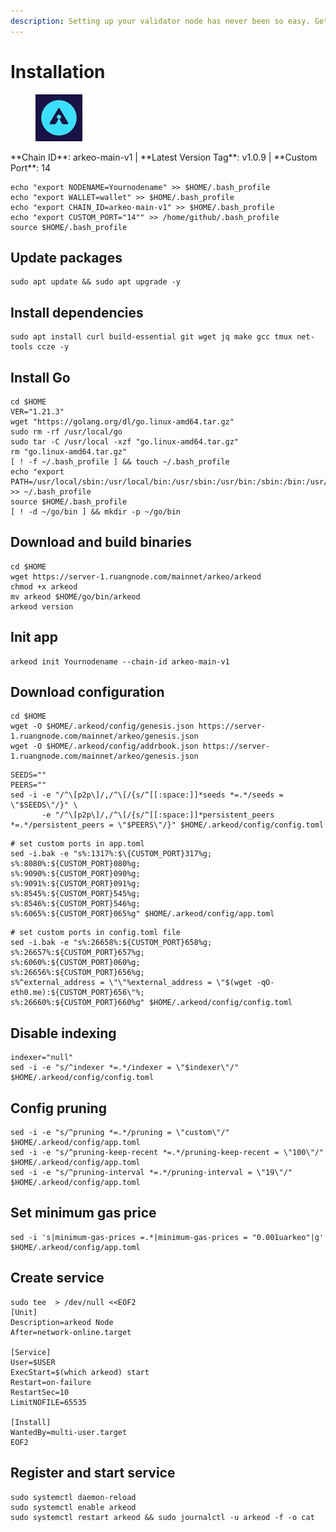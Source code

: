 ```yaml
---
description: Setting up your validator node has never been so easy. Get your validator running in minutes by following step by step instructions.
---
```

# Installation
<figure><img src="https://raw.githubusercontent.com/ruangnode/cosmos-images/main/logos/arkeo.png" alt=""><figcaption></figcaption></figure>
**Chain ID**: arkeo-main-v1 | **Latest Version Tag**: v1.0.9  | **Custom Port**: 14

```
echo "export NODENAME=Yournodename" >> $HOME/.bash_profile
echo "export WALLET=wallet" >> $HOME/.bash_profile
echo "export CHAIN_ID=arkeo-main-v1" >> $HOME/.bash_profile
echo "export CUSTOM_PORT="14"" >> /home/github/.bash_profile
source $HOME/.bash_profile
```

## Update packages
```
sudo apt update && sudo apt upgrade -y
```

## Install dependencies
```
sudo apt install curl build-essential git wget jq make gcc tmux net-tools ccze -y
```

## Install Go
```
cd $HOME
VER="1.21.3"
wget "https://golang.org/dl/go.linux-amd64.tar.gz"
sudo rm -rf /usr/local/go
sudo tar -C /usr/local -xzf "go.linux-amd64.tar.gz"
rm "go.linux-amd64.tar.gz"
[ ! -f ~/.bash_profile ] && touch ~/.bash_profile
echo "export PATH=/usr/local/sbin:/usr/local/bin:/usr/sbin:/usr/bin:/sbin:/bin:/usr/games:/usr/local/go/bin:~/go/bin" >> ~/.bash_profile
source $HOME/.bash_profile
[ ! -d ~/go/bin ] && mkdir -p ~/go/bin
```

## Download and build binaries
```
cd $HOME
wget https://server-1.ruangnode.com/mainnet/arkeo/arkeod
chmod +x arkeod
mv arkeod $HOME/go/bin/arkeod
arkeod version
```

## Init app
```
arkeod init Yournodename --chain-id arkeo-main-v1
```

## Download configuration
```
cd $HOME
wget -O $HOME/.arkeod/config/genesis.json https://server-1.ruangnode.com/mainnet/arkeo/genesis.json
wget -O $HOME/.arkeod/config/addrbook.json https://server-1.ruangnode.com/mainnet/arkeo/genesis.json
```

```
SEEDS=""
PEERS=""
sed -i -e "/^\[p2p\]/,/^\[/{s/^[[:space:]]*seeds *=.*/seeds = \"$SEEDS\"/}" \
       -e "/^\[p2p\]/,/^\[/{s/^[[:space:]]*persistent_peers *=.*/persistent_peers = \"$PEERS\"/}" $HOME/.arkeod/config/config.toml
```

```
# set custom ports in app.toml
sed -i.bak -e "s%:1317%:$\{CUSTOM_PORT}317%g;
s%:8080%:${CUSTOM_PORT}080%g;
s%:9090%:${CUSTOM_PORT}090%g;
s%:9091%:${CUSTOM_PORT}091%g;
s%:8545%:${CUSTOM_PORT}545%g;
s%:8546%:${CUSTOM_PORT}546%g;
s%:6065%:${CUSTOM_PORT}065%g" $HOME/.arkeod/config/app.toml
```

```
# set custom ports in config.toml file
sed -i.bak -e "s%:26658%:${CUSTOM_PORT}658%g;
s%:26657%:${CUSTOM_PORT}657%g;
s%:6060%:${CUSTOM_PORT}060%g;
s%:26656%:${CUSTOM_PORT}656%g;
s%^external_address = \"\"%external_address = \"$(wget -qO- eth0.me):${CUSTOM_PORT}656\"%;
s%:26660%:${CUSTOM_PORT}660%g" $HOME/.arkeod/config/config.toml
```

## Disable indexing
```
indexer="null"
sed -i -e "s/^indexer *=.*/indexer = \"$indexer\"/" $HOME/.arkeod/config/config.toml
```

## Config pruning
```
sed -i -e "s/^pruning *=.*/pruning = \"custom\"/" $HOME/.arkeod/config/app.toml 
sed -i -e "s/^pruning-keep-recent *=.*/pruning-keep-recent = \"100\"/" $HOME/.arkeod/config/app.toml
sed -i -e "s/^pruning-interval *=.*/pruning-interval = \"19\"/" $HOME/.arkeod/config/app.toml
```

## Set minimum gas price
```
sed -i 's|minimum-gas-prices =.*|minimum-gas-prices = "0.001uarkeo"|g' $HOME/.arkeod/config/app.toml
```

## Create service
```
sudo tee  > /dev/null <<EOF2
[Unit]
Description=arkeod Node
After=network-online.target

[Service]
User=$USER
ExecStart=$(which arkeod) start
Restart=on-failure
RestartSec=10
LimitNOFILE=65535

[Install]
WantedBy=multi-user.target
EOF2
```

## Register and start service
```
sudo systemctl daemon-reload
sudo systemctl enable arkeod
sudo systemctl restart arkeod && sudo journalctl -u arkeod -f -o cat
```
